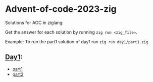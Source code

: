 # Advent-of-code-2023-zig
Solutions for AOC in ziglang

Get the answer for each solution by running `zig run <zig_file>`.

Example: To run the part1 solution of day1 run `zig run day1/part1.zig`

## [Day1](day1):
- [part1](day1/part1.zig)
- [part2](day1/part2.zig)